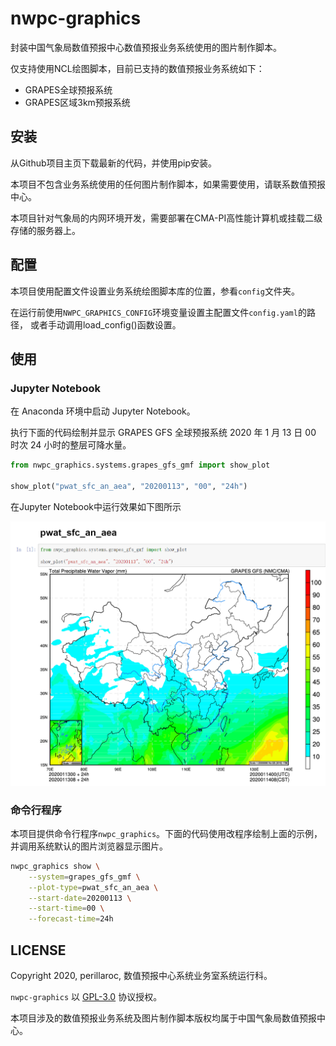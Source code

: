 # nwpc-graphics

封装中国气象局数值预报中心数值预报业务系统使用的图片制作脚本。

仅支持使用NCL绘图脚本，目前已支持的数值预报业务系统如下：

- GRAPES全球预报系统
- GRAPES区域3km预报系统

## 安装

从Github项目主页下载最新的代码，并使用pip安装。

本项目不包含业务系统使用的任何图片制作脚本，如果需要使用，请联系数值预报中心。

本项目针对气象局的内网环境开发，需要部署在CMA-PI高性能计算机或挂载二级存储的服务器上。

## 配置

本项目使用配置文件设置业务系统绘图脚本库的位置，参看`config`文件夹。

在运行前使用`NWPC_GRAPHICS_CONFIG`环境变量设置主配置文件`config.yaml`的路径，
或者手动调用load_config()函数设置。

## 使用

### Jupyter Notebook

在 Anaconda 环境中启动 Jupyter Notebook。

执行下面的代码绘制并显示 GRAPES GFS 全球预报系统 2020 年 1 月 13 日 00 时次 24 小时的整层可降水量。

```python
from nwpc_graphics.systems.grapes_gfs_gmf import show_plot

show_plot("pwat_sfc_an_aea", "20200113", "00", "24h")
```

在Jupyter Notebook中运行效果如下图所示

![](./doc/nwpc-graphics-grapes-gfs-pwat-sfc-an-aea.png)

### 命令行程序

本项目提供命令行程序`nwpc_graphics`。下面的代码使用改程序绘制上面的示例，并调用系统默认的图片浏览器显示图片。

```bash
nwpc_graphics show \
    --system=grapes_gfs_gmf \
    --plot-type=pwat_sfc_an_aea \
    --start-date=20200113 \
    --start-time=00 \
    --forecast-time=24h
```

## LICENSE

Copyright 2020, perillaroc, 数值预报中心系统业务室系统运行科。

`nwpc-graphics` 以 [GPL-3.0](./LICENSE.md) 协议授权。

本项目涉及的数值预报业务系统及图片制作脚本版权均属于中国气象局数值预报中心。